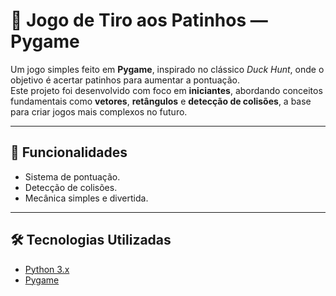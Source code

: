 # 🎯 Jogo de Tiro aos Patinhos — Pygame

Um jogo simples feito em **Pygame**, inspirado no clássico *Duck Hunt*, onde o objetivo é acertar patinhos para aumentar a pontuação.  
Este projeto foi desenvolvido com foco em **iniciantes**, abordando conceitos fundamentais como **vetores**, **retângulos** e **detecção de colisões**, a base para criar jogos mais complexos no futuro.

---

## 🚀 Funcionalidades
- Sistema de pontuação.
- Detecção de colisões.
- Mecânica simples e divertida.

---

## 🛠 Tecnologias Utilizadas
- [Python 3.x](https://www.python.org/)
- [Pygame](https://www.pygame.org/)